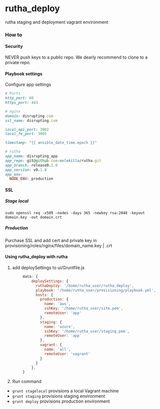 # rutha_deploy
rutha staging and deployment vagrant environment

### How to

#### Security

NEVER push keys to a public repo. We dearly recommend to clone to a private repo.

#### Playbook settings

Configure app settings

```ruby
# Ports
http_port: 80
https_port: 443

# nginx
domain: disrupting.com
ssl_name: disrupting.com

local_api_port: 3002
local_fe_port: 3005

timestamp: "{{ ansible_date_time.epoch }}"

# rutha
app_name: disrupting_app
app_repo: git@github.com:molekilla/rutha.git
app_branch: release0.1.0
app_version: v0.1.0
app_env: 
  NODE_ENV: production

```

#### SSL

##### Stage local
`sudo openssl req -x509 -nodes -days 365 -newkey rsa:2048 -keyout domain.key -out domain.crt`

##### Production

Purchase SSL and add cert and private key in provisioning/roles/nginx/files/domain_name.key | .crt

#### Using rutha_deploy with rutha


1. add deploySettings to ui/Gruntfile.js

```javascript
        data: {
            deploySettings: {
              ruthaDeploy: '/home/rutha_user/rutha_deploy',
              playbook: '/home/rutha_user/provisioning/playbook.yml',
              hosts: {
                production: {
                  name: 'aws',
                  sshKey: '/home/rutha_user/site.pem',
                  remoteUser: 'app'
                },
                staging: {
                  name: 'azure',
                  sshKey: '/home/rutha_user/staging.pem',
                  remoteUser: 'app'
                },
                vagrant: {
                  name: 'all',
                  remoteUser: 'vagrant'
                }
              }
            },
        }
```

2. Run command 
 * `grunt stagelocal` provisions a local Vagrant machine
 * `grunt staging` provisions staging environment
 * `grunt deploy` provisions production environment
